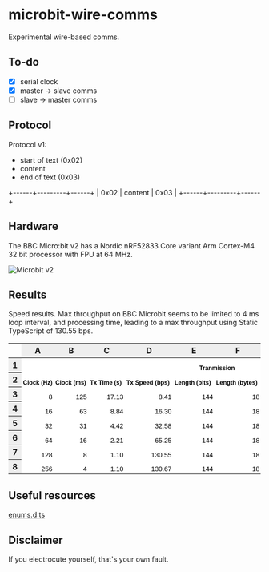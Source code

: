 # microbit-wire-comms

Experimental wire-based comms.

## To-do

- [x] serial clock
- [x] master -> slave comms
- [ ] slave -> master comms

## Protocol

Protocol v1:
- start of text (0x02)
- content
- end of text (0x03)

+------+---------+------+
| 0x02 | content | 0x03 |
+------+---------+------+

## Hardware

The BBC Micro:bit v2 has a Nordic nRF52833 Core variant	Arm Cortex-M4 32 bit processor with FPU at 64 MHz.

![Microbit v2](https://user-images.githubusercontent.com/1639527/201537450-9c39dbdb-c4e4-4cca-a10d-828d2061f5e1.png)

## Results

Speed results. Max throughput on BBC Microbit seems to be limited to 4 ms loop interval, and processing time, leading to a max throughput using Static TypeScript of 130.55 bps.

<style type="text/css">.column-headers-background,.row-headers-background{background:#eee;}.ritz .waffle a { color: inherit; }.ritz .waffle .s3{background-color:#ffffff;text-align:right;color:#000000;font-family:'Arial';font-size:10pt;vertical-align:bottom;white-space:nowrap;direction:ltr;padding:2px 3px 2px 3px;}.ritz .waffle .s0{background-color:#ffffff;text-align:left;color:#000000;font-family:'Arial';font-size:9pt;vertical-align:bottom;white-space:nowrap;direction:ltr;padding:2px 3px 2px 3px;}.ritz .waffle .s2{background-color:#ffffff;text-align:left;font-weight:bold;color:#000000;font-family:'Arial';font-size:9pt;vertical-align:bottom;white-space:nowrap;direction:ltr;padding:2px 3px 2px 3px;}.ritz .waffle .s1{background-color:#ffffff;text-align:center;font-weight:bold;color:#000000;font-family:'Arial';font-size:9pt;vertical-align:bottom;white-space:nowrap;direction:ltr;padding:2px 3px 2px 3px;}.ritz .waffle .s4{background-color:#ffffff;text-align:left;color:#000000;font-family:'Arial';font-size:10pt;vertical-align:bottom;white-space:nowrap;direction:ltr;padding:2px 3px 2px 3px;}</style><div class="ritz grid-container" dir="ltr"><table class="waffle" cellspacing="0" cellpadding="0"><thead><tr><th class="row-header freezebar-origin-ltr"></th><th id="0C0" style="width:66px;" class="column-headers-background">A</th><th id="0C1" style="width:66px;" class="column-headers-background">B</th><th id="0C2" style="width:70px;" class="column-headers-background">C</th><th id="0C3" style="width:93px;" class="column-headers-background">D</th><th id="0C4" style="width:80px;" class="column-headers-background">E</th><th id="0C5" style="width:90px;" class="column-headers-background">F</th><th id="0C6" style="width:80px;" class="column-headers-background">G</th><th id="0C7" style="width:90px;" class="column-headers-background">H</th><th id="0C8" style="width:75px;" class="column-headers-background">I</th><th id="0C9" style="width:269px;" class="column-headers-background">J</th></tr></thead><tbody><tr style="height: 20px"><th id="0R0" style="height: 20px;" class="row-headers-background"><div class="row-header-wrapper" style="line-height: 20px">1</div></th><td class="s0"></td><td class="s0"></td><td class="s1" dir="ltr"></td><td class="s1" dir="ltr"></td><td class="s1" dir="ltr" colspan="2">Tranmission</td><td class="s1" dir="ltr" colspan="2">Content</td><td class="s0"></td><td class="s0"></td></tr><tr style="height: 20px"><th id="0R1" style="height: 20px;" class="row-headers-background"><div class="row-header-wrapper" style="line-height: 20px">2</div></th><td class="s2" dir="ltr">Clock (Hz)</td><td class="s2 softmerge" dir="ltr"><div class="softmerge-inner" style="width:63px;left:-1px">Clock (ms)</div></td><td class="s2 softmerge" dir="ltr"><div class="softmerge-inner" style="width:67px;left:-1px">Tx Time (s)</div></td><td class="s2 softmerge" dir="ltr"><div class="softmerge-inner" style="width:90px;left:-1px">Tx Speed (bps)</div></td><td class="s2 softmerge" dir="ltr"><div class="softmerge-inner" style="width:77px;left:-1px">Length (bits)</div></td><td class="s2 softmerge" dir="ltr"><div class="softmerge-inner" style="width:87px;left:-1px">Length (bytes)</div></td><td class="s2 softmerge" dir="ltr"><div class="softmerge-inner" style="width:77px;left:-1px">Length (bits)</div></td><td class="s2 softmerge" dir="ltr"><div class="softmerge-inner" style="width:87px;left:-1px">Length (bytes)</div></td><td class="s2" dir="ltr">Efficiency</td><td class="s2" dir="ltr">Notes</td></tr><tr style="height: 20px"><th id="0R2" style="height: 20px;" class="row-headers-background"><div class="row-header-wrapper" style="line-height: 20px">3</div></th><td class="s3" dir="ltr">8</td><td class="s3" dir="ltr">125</td><td class="s3" dir="ltr">17.13</td><td class="s3" dir="ltr">8.41</td><td class="s3" dir="ltr">144</td><td class="s3" dir="ltr">18</td><td class="s3" dir="ltr">128</td><td class="s3" dir="ltr">16</td><td class="s3">88.89%</td><td class="s4" dir="ltr">Sounds on</td></tr><tr style="height: 20px"><th id="0R3" style="height: 20px;" class="row-headers-background"><div class="row-header-wrapper" style="line-height: 20px">4</div></th><td class="s3" dir="ltr">16</td><td class="s3" dir="ltr">63</td><td class="s3" dir="ltr">8.84</td><td class="s3" dir="ltr">16.30</td><td class="s3" dir="ltr">144</td><td class="s3" dir="ltr">18</td><td class="s3" dir="ltr">128</td><td class="s3" dir="ltr">16</td><td class="s3">88.89%</td><td class="s4" dir="ltr">Sounds on</td></tr><tr style="height: 20px"><th id="0R4" style="height: 20px;" class="row-headers-background"><div class="row-header-wrapper" style="line-height: 20px">5</div></th><td class="s3" dir="ltr">32</td><td class="s3" dir="ltr">31</td><td class="s3" dir="ltr">4.42</td><td class="s3" dir="ltr">32.58</td><td class="s3" dir="ltr">144</td><td class="s3" dir="ltr">18</td><td class="s3" dir="ltr">128</td><td class="s3" dir="ltr">16</td><td class="s3">88.89%</td><td class="s4" dir="ltr">Sounds on</td></tr><tr style="height: 20px"><th id="0R5" style="height: 20px;" class="row-headers-background"><div class="row-header-wrapper" style="line-height: 20px">6</div></th><td class="s3" dir="ltr">64</td><td class="s3" dir="ltr">16</td><td class="s3" dir="ltr">2.21</td><td class="s3" dir="ltr">65.25</td><td class="s3" dir="ltr">144</td><td class="s3" dir="ltr">18</td><td class="s3" dir="ltr">128</td><td class="s3" dir="ltr">16</td><td class="s3">88.89%</td><td class="s4" dir="ltr">Sounds on</td></tr><tr style="height: 20px"><th id="0R6" style="height: 20px;" class="row-headers-background"><div class="row-header-wrapper" style="line-height: 20px">7</div></th><td class="s3" dir="ltr">128</td><td class="s3" dir="ltr">8</td><td class="s3" dir="ltr">1.10</td><td class="s3" dir="ltr">130.55</td><td class="s3" dir="ltr">144</td><td class="s3" dir="ltr">18</td><td class="s3" dir="ltr">128</td><td class="s3" dir="ltr">16</td><td class="s3">88.89%</td><td class="s4" dir="ltr">Sounds on</td></tr><tr style="height: 20px"><th id="0R7" style="height: 20px;" class="row-headers-background"><div class="row-header-wrapper" style="line-height: 20px">8</div></th><td class="s3" dir="ltr">256</td><td class="s3" dir="ltr">4</td><td class="s3" dir="ltr">1.10</td><td class="s3" dir="ltr">130.67</td><td class="s3" dir="ltr">144</td><td class="s3" dir="ltr">18</td><td class="s3" dir="ltr">128</td><td class="s3" dir="ltr">16</td><td class="s3">88.89%</td><td class="s4" dir="ltr">Sounds make no difference to speed</td></tr></tbody></table></div>

## Useful resources

[enums.d.ts](https://github.com/microsoft/pxt-microbit/blob/master/libs/core/enums.d.ts)

## Disclaimer

If you electrocute yourself, that's your own fault.
